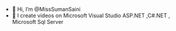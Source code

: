 - 👋 Hi, I’m @MissSumanSaini
- 👀 I create videos on Microsoft Visual Studio ASP.NET ,C#.NET , Microsoft Sql Server 
<!---
MissSumanSaini/MissSumanSaini is a ✨ special ✨ repository because its `README.md` (this file) appears on your GitHub profile.
You can click the Preview link to take a look at your changes.
--->
